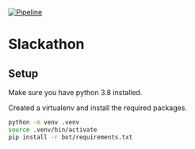 [![Pipeline](https://github.com/pujunru/slackathon/actions/workflows/pipeline.yaml/badge.svg?branch=main)](https://github.com/pujunru/slackathon/actions/workflows/pipeline.yaml)
# Slackathon

## Setup
Make sure you have python 3.8 installed. 

Created a virtualenv and install the required packages.
```bash
python -m venv .venv
source .venv/bin/activate
pip install -r bot/requirements.txt
```

